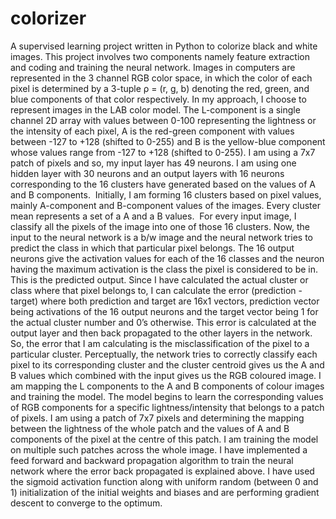 # colorizer
A supervised learning project written in Python to colorize black and white images.
This project involves two components namely feature extraction and coding and training the neural network. 
Images in computers are represented in the 3 channel RGB color space, in which the color of each pixel is determined by a 3-tuple ρ = (r, g, b) denoting the red, green, and blue components of that color respectively. In my approach, I choose to represent images in the LAB color model. The L-component is a single channel 2D array with values between 0-100 representing the lightness or the intensity of each pixel, A is the red-green component with values between -127 to +128 (shifted to 0-255) and B is the yellow-blue component whose values range from -127 to +128 (shifted to 0-255).
I am using a 7x7 patch of pixels and so, my input layer has 49 neurons. I am using one hidden layer with 30 neurons and an output layers with 16 neurons corresponding to the 16 clusters have generated based on the values of A and B components.  
Initially, I am forming 16 clusters based on pixel values, mainly A-component and B-component values of the images. Every cluster mean represents a set of a A and a B values.  For every input image, I classify all the pixels of the image into one of those 16 clusters. Now, the input to the neural network is a b/w image and the neural network tries to predict the class in which that particular pixel belongs. The 16 output neurons give the activation values for each of the 16 classes and the neuron having the maximum activation is the class the pixel is considered to be in. This is the predicted output. Since I have calculated the actual cluster or class where that pixel belongs to, I can calculate the error (prediction - target) where both prediction and target are 16x1 vectors, prediction vector being activations of the 16 output neurons and the target vector being 1 for the actual cluster number and 0’s otherwise. This error is calculated at the output layer and then back propagated to the other layers in the network. So, the error that I am calculating is the misclassification of the pixel to a particular cluster. Perceptually, the network tries to correctly classify each pixel to its corresponding cluster and the cluster centroid gives us the A and B values which combined with the input gives us the RGB coloured image. I am mapping the L components to the A and B components of colour images and training the model. The model begins to learn the corresponding values of RGB components for a specific lightness/intensity that belongs to a patch of pixels. I am using a patch of 7x7 pixels and determining the mapping between the lightness of the whole patch and the values of A and B components of the pixel at the centre of this patch. I am training the model on multiple such patches across the whole image. I have implemented a feed forward and backward propagation algorithm to train the neural network where the error back propagated is explained above. I have used the sigmoid activation function along with uniform random (between 0 and 1) initialization of the initial weights and biases and are performing gradient descent to converge to the optimum.
